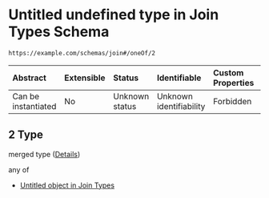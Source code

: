 # Untitled undefined type in Join Types Schema

```txt
https://example.com/schemas/join#/oneOf/2
```



| Abstract            | Extensible | Status         | Identifiable            | Custom Properties | Additional Properties | Access Restrictions | Defined In                                                                        |
| :------------------ | :--------- | :------------- | :---------------------- | :---------------- | :-------------------- | :------------------ | :-------------------------------------------------------------------------------- |
| Can be instantiated | No         | Unknown status | Unknown identifiability | Forbidden         | Allowed               | none                | [join.schema.json*](../generated-schemas/join.schema.json "open original schema") |

## 2 Type

merged type ([Details](join-oneof-2.md))

any of

*   [Untitled object in Join Types](join-oneof-2-anyof-0.md "check type definition")
